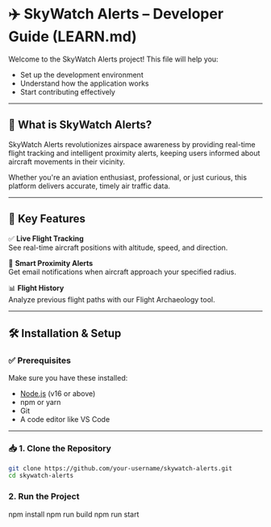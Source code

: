 # ✈️ SkyWatch Alerts – Developer Guide (LEARN.md)

Welcome to the SkyWatch Alerts project! This file will help you:

- Set up the development environment
- Understand how the application works
- Start contributing effectively

---

## 🌟 What is SkyWatch Alerts?

SkyWatch Alerts revolutionizes airspace awareness by providing real-time flight tracking and intelligent proximity alerts, keeping users informed about aircraft movements in their vicinity.

Whether you're an aviation enthusiast, professional, or just curious, this platform delivers accurate, timely air traffic data.

---

## 🧩 Key Features

✅ **Live Flight Tracking**  
See real-time aircraft positions with altitude, speed, and direction.

🔔 **Smart Proximity Alerts**  
Get email notifications when aircraft approach your specified radius.

📊 **Flight History**  
Analyze previous flight paths with our Flight Archaeology tool.

---

## 🛠 Installation & Setup

### ✅ Prerequisites

Make sure you have these installed:

- [Node.js](https://nodejs.org/) (v16 or above)
- npm or yarn
- Git
- A code editor like VS Code

---

### 📥 1. Clone the Repository

```bash
git clone https://github.com/your-username/skywatch-alerts.git
cd skywatch-alerts

 ```

### 2. Run the Project
npm install 
npm run build 
npm run start
